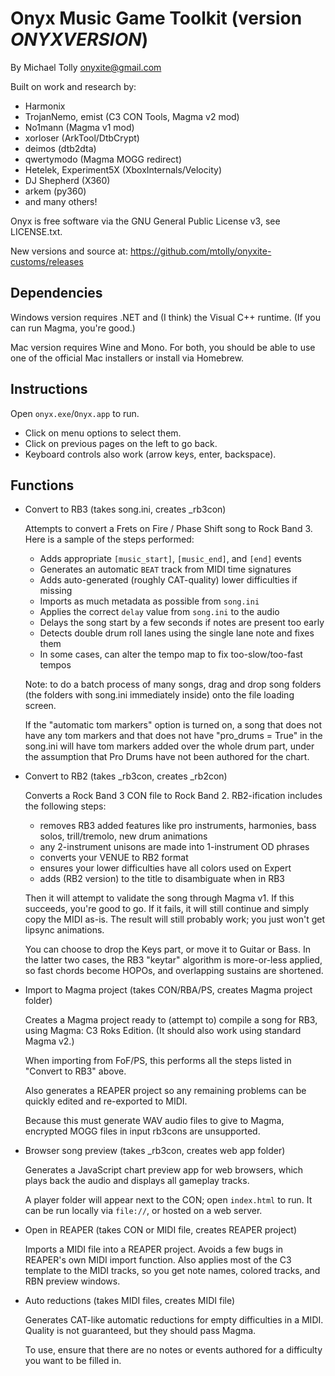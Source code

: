 # Onyx Music Game Toolkit (version _ONYXVERSION_)

By Michael Tolly <onyxite@gmail.com>

Built on work and research by:

  * Harmonix
  * TrojanNemo, emist (C3 CON Tools, Magma v2 mod)
  * No1mann (Magma v1 mod)
  * xorloser (ArkTool/DtbCrypt)
  * deimos (dtb2dta)
  * qwertymodo (Magma MOGG redirect)
  * Hetelek, Experiment5X (XboxInternals/Velocity)
  * DJ Shepherd (X360)
  * arkem (py360)
  * and many others!

Onyx is free software via the GNU General Public License v3, see LICENSE.txt.

New versions and source at: https://github.com/mtolly/onyxite-customs/releases

## Dependencies

Windows version requires .NET and (I think) the Visual C++ runtime.
(If you can run Magma, you're good.)

Mac version requires Wine and Mono.
For both, you should be able to use one of the official Mac installers
or install via Homebrew.

## Instructions

Open `onyx.exe`/`Onyx.app` to run.

  * Click on menu options to select them.
  * Click on previous pages on the left to go back.
  * Keyboard controls also work (arrow keys, enter, backspace).

## Functions

  * Convert to RB3 (takes song.ini, creates _rb3con)

    Attempts to convert a Frets on Fire / Phase Shift song to Rock Band 3.
    Here is a sample of the steps performed:

      * Adds appropriate `[music_start]`, `[music_end]`, and `[end]` events
      * Generates an automatic `BEAT` track from MIDI time signatures
      * Adds auto-generated (roughly CAT-quality) lower difficulties if missing
      * Imports as much metadata as possible from `song.ini`
      * Applies the correct `delay` value from `song.ini` to the audio
      * Delays the song start by a few seconds if notes are present too early
      * Detects double drum roll lanes using the single lane note and fixes them
      * In some cases, can alter the tempo map to fix too-slow/too-fast tempos

    Note: to do a batch process of many songs, drag and drop song folders
    (the folders with song.ini immediately inside) onto the file loading screen.

    If the "automatic tom markers" option is turned on, a song that does not
    have any tom markers and that does not have "pro_drums = True" in the
    song.ini will have tom markers added over the whole drum part, under the
    assumption that Pro Drums have not been authored for the chart.

  * Convert to RB2 (takes _rb3con, creates _rb2con)

    Converts a Rock Band 3 CON file to Rock Band 2.
    RB2-ification includes the following steps:

      * removes RB3 added features like pro instruments, harmonies, bass solos,
        trill/tremolo, new drum animations
      * any 2-instrument unisons are made into 1-instrument OD phrases
      * converts your VENUE to RB2 format
      * ensures your lower difficulties have all colors used on Expert
      * adds (RB2 version) to the title to disambiguate when in RB3

    Then it will attempt to validate the song through Magma v1.
    If this succeeds, you're good to go.
    If it fails, it will still continue and simply copy the MIDI as-is.
    The result will still probably work; you just won't get lipsync animations.

    You can choose to drop the Keys part, or move it to Guitar or Bass.
    In the latter two cases, the RB3 "keytar" algorithm is more-or-less applied,
    so fast chords become HOPOs, and overlapping sustains are shortened.

  * Import to Magma project (takes CON/RBA/PS, creates Magma project folder)

    Creates a Magma project ready to (attempt to) compile a song for RB3,
    using Magma: C3 Roks Edition. (It should also work using standard Magma v2.)

    When importing from FoF/PS, this performs all the steps listed
    in "Convert to RB3" above.

    Also generates a REAPER project so any remaining problems can be quickly
    edited and re-exported to MIDI.

    Because this must generate WAV audio files to give to Magma,
    encrypted MOGG files in input rb3cons are unsupported.

  * Browser song preview (takes _rb3con, creates web app folder)

    Generates a JavaScript chart preview app for web browsers,
    which plays back the audio and displays all gameplay tracks.

    A player folder will appear next to the CON; open `index.html` to run.
    It can be run locally via `file://`, or hosted on a web server.

  * Open in REAPER (takes CON or MIDI file, creates REAPER project)

    Imports a MIDI file into a REAPER project.
    Avoids a few bugs in REAPER's own MIDI import function.
    Also applies most of the C3 template to the MIDI tracks,
    so you get note names, colored tracks, and RBN preview windows.

  * Auto reductions (takes MIDI files, creates MIDI file)

    Generates CAT-like automatic reductions for empty difficulties in a MIDI.
    Quality is not guaranteed, but they should pass Magma.

    To use, ensure that there are no notes or events authored
    for a difficulty you want to be filled in.
